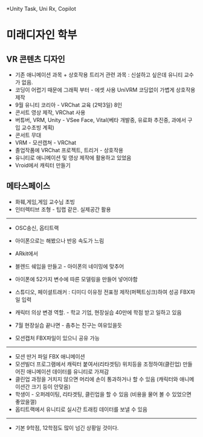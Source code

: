 *Unity Task, Uni Rx, Copilot

# 미래디자인 학부
## VR 콘텐츠 디자인
* 기존 애니메이션 과목 + 상호작용 트리거 관련 과목 : 신설하고 싶은데 유니티 교수가 없음.
* 코딩이 어렵기 때문에 그래픽 부터 - 에셋 사용 UniVRM 코딩없이 가볍게 상호작용 제작
* 9월 유니티 코리아 - VRChat 교육 (2박3일) 8인
* 콘서트 영상 제작, VRChat 사용
* 버튜버, VRM, Unity - VSee Face, Vital(베타 개발중, 유료화 추진중, 과에서 구입 교수초빙 계획)
* 콘서트 무대
* VRM - 모션캡쳐 - VRChat
* 졸업작품에 VRChat 프로젝트, 트리거 - 상호작용
* 유니티로 애니메이션 및 영상 제작에 활용하고 있었음
* Vroid에서 캐릭터 만들기
## 메타스페이스
* 화훼,게임,게임 교수님 초빙
* 인터렉티브 조형 - 팁랩 같은. 실제공간 활용

---

* OSC송신, 옵티트랙
* 아이폰으로는 해봤으나 반응 속도가 느림
* ARkit에서
* 블렌드 쉐입을 만들고 - 아이폰의 네이밍에 맞추어
* 아이폰에 52가지 변수에 따른 모델링을 만들어 넣어야함
* 스튜디오, 페이셜트래커 : 디미디 이유정 전표정 제작(퍼펙트싱크)하여 성공 FBX파일 입력
* 캐릭터 의상 변경 역할. - 학교 기업, 현장실습 40만에 학점 받고 일하고 있음

* 7월 현장실습 끝나면 - 춤추는 친구는 여유있을듯
* 모션캡처 FBX파일이 있으니 공유 가능

---

* 모션 딴거 파일 FBX 애니메이션
* 모션빌더 프로그램에서 캐릭터 붙여서(리타겟팅) 위치등을 조정하여(클린업) 만들어진 애니메이션 데이터를 유니티로 가져감
* 클린업 과정을 거치지 않으면 머리에 손이 통과하거나 할 수 있음 (캐릭터와 애니메이션간 크기 등이 안맞음)
* 학생이 - 오퍼레이팅, 리타겟팅, 클린업을 할 수 있음 (비용을 물어 볼 수 있었으면 좋았을껄)
* 옵티트랙에서 유니티로 실시간 트래킹 데이터를 보낼 수 있음

---

* 기본 9학점, 12학점도 많이 넘긴 상황일 것이다.